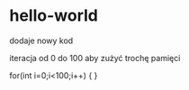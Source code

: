 # hello-world
dodaje nowy kod

iteracja od 0 do 100 aby zużyć trochę pamięci

for(int i=0;i<100;i++)
{
}

